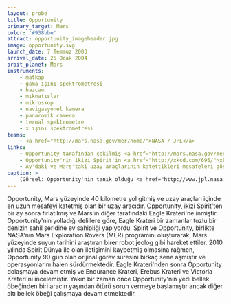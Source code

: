 ```yaml
---
layout: probe
title: Opportunity
primary_target: Mars
color: '#938bbe'
attract: opportunity_imageheader.jpg
image: opportunity.svg
launch_date: 7 Temmuz 2003
arrival_date: 25 Ocak 2004
orbit_planet: Mars
instruments:
    - matkap
    - gama ışını spektrometresi
    - hazcam
    - mıknatıslar
    - mikroskop
    - navigasyonel kamera
    - panaromik camera
    - termal spektrometre
    - x ışını spektrometresi
teams:
    - <a href="http://mars.nasa.gov/mer/home/">NASA / JPL</a>
links:
    - Opportunity tarafından çekilmiş <a href="http://mars.nasa.gov/mer/gallery/all/opportunity.html">ham (işlenmemiş) görüntüler</a> 
    - Opportunity'nin ikizi Spirit'in <a href="http://xkcd.com/695/">xkcd</a> karikatürü
    - Ay'daki ve Mars'taki uzay araçlarının katettikleri mesafeleri gösteren bir <a href="http://www.nasa.gov/sites/default/files/14-202b.jpg">infografik</a>
caption: >
    (Görsel: Opportunity'nin tanık olduğu <a href="http://www.jpl.nasa.gov/spaceimages/details.php?id=PIA13596">bir kraterin mozaiği</a>, NASA/JPL-Caltech)
---
```

Opportunity, Mars yüzeyinde 40 kilometre yol gitmiş ve uzay araçları içinde en uzun mesafeyi katetmiş olan bir uzay aracıdır. Opportunity, ikizi Spirit'ten bir ay sonra fırlatılmış ve Mars'ın diğer tarafındaki Eagle Krateri'ne inmiştir. Opportunity'nin yolladığı delillere göre, Eagle Krateri bir zamanlar tuzlu bir denizin sahil şeridine ev sahipliği yapıyordu. Spirit ve Opportunity, birlikte NASA'nın Mars Exploration Rovers (MER) programını oluşturarak, Mars yüzeyinde suyun tarihini araştıran birer robot jeolog gibi hareket ettiler. 2010 yılında Spirit Dünya ile olan iletişimini kaybetmiş olmasına rağmen, Opportunity 90 gün olan orijinal görev süresini birkaç sene aşmıştır ve operasyonlarını halen sürdürmektedir. Eagle Krateri'nden sonra Opportunity dolaşmaya devam etmiş ve Endurance Krateri, Erebus Krateri ve Victoria Krateri'ni incelemiştir. Yakın bir zaman önce Opportunity'nin yedi bellek öbeğinden biri aracın yaşından ötürü sorun vermeye başlamıştır ancak diğer altı bellek öbeği çalışmaya devam etmektedir.